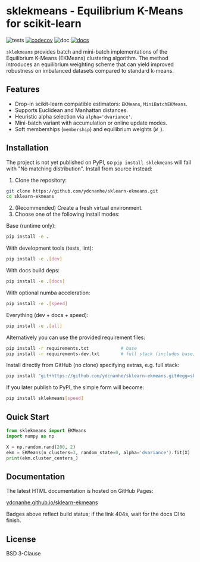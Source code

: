 sklekmeans - Equilibrium K-Means for scikit-learn
=================================================

![tests](https://github.com/ydcnanhe/sklekmeans/actions/workflows/python-app.yml/badge.svg)
[![codecov](https://codecov.io/gh/ydcnanhe/sklekmeans/graph/badge.svg)](https://codecov.io/gh/ydcnanhe/sklekmeans)
![doc](https://github.com/ydcnanhe/sklekmeans/actions/workflows/deploy-gh-pages.yml/badge.svg)
[![docs](https://img.shields.io/badge/docs-gh--pages-blue)](https://ydcnanhe.github.io/sklearn-ekmeans)

`sklekmeans` provides batch and mini-batch implementations of the
Equilibrium K-Means (EKMeans) clustering algorithm. The method introduces
an equilibrium weighting scheme that can yield improved robustness on
imbalanced datasets compared to standard k-means.

Features
--------
* Drop-in scikit-learn compatible estimators: `EKMeans`, `MiniBatchEKMeans`.
* Supports Euclidean and Manhattan distances.
* Heuristic alpha selection via `alpha='dvariance'`.
* Mini-batch variant with accumulation or online update modes.
* Soft memberships (`membership`) and equilibrium weights (`W_`).

Installation
------------
The project is not yet published on PyPI, so `pip install sklekmeans` will fail with
"No matching distribution". Install from source instead:

1. Clone the repository:
```bash
git clone https://github.com/ydcnanhe/sklearn-ekmeans.git
cd sklearn-ekmeans
```
2. (Recommended) Create a fresh virtual environment.
3. Choose one of the following install modes:

Base (runtime only):
```bash
pip install -e .
```

With development tools (tests, lint):
```bash
pip install -e .[dev]
```

With docs build deps:
```bash
pip install -e .[docs]
```

With optional numba acceleration:
```bash
pip install -e .[speed]
```

Everything (dev + docs + speed):
```bash
pip install -e .[all]
```

Alternatively you can use the provided requirement files:
```bash
pip install -r requirements.txt            # base
pip install -r requirements-dev.txt        # full stack (includes base)
```

Install directly from GitHub (no clone) specifying extras, e.g. full stack:
```bash
pip install "git+https://github.com/ydcnanhe/sklearn-ekmeans.git#egg=sklekmeans[all]"
```

If you later publish to PyPI, the simple form will become:
```bash
pip install sklekmeans[speed]
```

Quick Start
-----------
```python
from sklekmeans import EKMeans
import numpy as np

X = np.random.rand(200, 2)
ekm = EKMeans(n_clusters=3, random_state=0, alpha='dvariance').fit(X)
print(ekm.cluster_centers_)
```

Documentation
-------------
The latest HTML documentation is hosted on GitHub Pages:

[ydcnanhe.github.io/sklearn-ekmeans](https://ydcnanhe.github.io/sklearn-ekmeans)

Badges above reflect build status; if the link 404s, wait for the docs CI to finish.

License
-------
BSD 3-Clause

